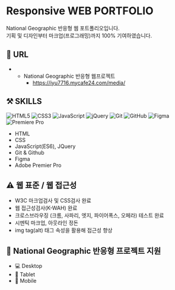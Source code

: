# Responsive WEB PORTFOLIO

National Geographic 반응형 웹 포트폴리오입니다.  
기획 및 디자인부터 마크업(프로그래밍)까지 100% 기여하였습니다.

## 🔗 URL

- * National Geographic 반응형 웹프로젝트
    + https://iyu7716.mycafe24.com/media/


## ⚒️ SKILLS
![HTML5](https://img.shields.io/badge/HTML5-E34F26?style=for-the-badge&logo=html5&logoColor=white)
![CSS3](https://img.shields.io/badge/CSS3-1572B6?style=for-the-badge&logo=css3&logoColor=white)
![JavaScript](https://img.shields.io/badge/JavaScript-F7DF1E?style=for-the-badge&logo=javascript&logoColor=black)
![jQuery](https://img.shields.io/badge/jQuery-0769AD?style=for-the-badge&logo=jquery&logoColor=white)
![Git](https://img.shields.io/badge/Git-F05032?style=for-the-badge&logo=git&logoColor=white)
![GitHub](https://img.shields.io/badge/GitHub-181717?style=for-the-badge&logo=github&logoColor=white)
![Figma](https://img.shields.io/badge/Figma-F24E1E?style=for-the-badge&logo=figma&logoColor=white)
![Premiere Pro](https://img.shields.io/badge/Premiere_Pro-9999FF?style=for-the-badge&logo=adobepremierepro&logoColor=white)

- HTML
- CSS
- JavaScript(ES6), JQuery
- Git & Github
- Figma
- Adobe Premier Pro

## ⚠️ 웹 표준 / 웹 접근성
- W3C 마크업검사 및 CSS검사 완료
- 웹 접근성검사(K-WAH) 완료
- 크로스브라우징 (크롬, 사파리, 엣지, 파이어폭스, 오페라) 테스트 완료
- 시멘틱 마크업, 아웃라인 정돈
- img tag(alt) 태그 속성을 활용해 접근성 향상

## 📱 National Geographic 반응형 프로젝트 지원
- 💻 Desktop
- 📱 Tablet
- 📱 Mobile
